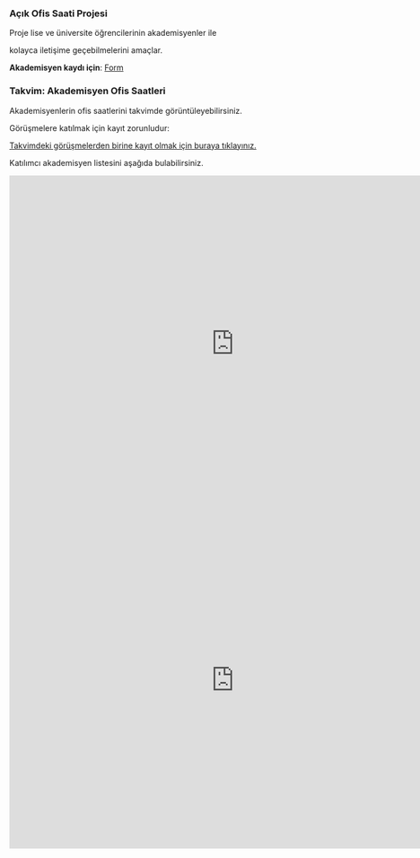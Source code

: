 ### Açık Ofis Saati Projesi
Proje lise ve üniversite öğrencilerinin akademisyenler ile 

kolayca iletişime geçebilmelerini amaçlar.

**Akademisyen kaydı için**: [Form](https://forms.gle/EF9CgphMEuacXWXp6)

### Takvim: Akademisyen Ofis Saatleri

Akademisyenlerin ofis saatlerini takvimde görüntüleyebilirsiniz. 

Görüşmelere katılmak için kayıt zorunludur:

[Takvimdeki görüşmelerden birine kayıt olmak için buraya tıklayınız.](https://forms.gle/MbLGU4aJF8fRSzrU8)

 
Katılımcı akademisyen listesini aşağıda bulabilirsiniz.
 
  
<iframe src="https://calendar.google.com/calendar/embed?src=acikofissaati%40gmail.com&ctz=Europe%2FIstanbul" style="border: 0" width="800" height="600" frameborder="0" scrolling="no"></iframe>

<iframe src="https://docs.google.com/spreadsheets/d/e/2PACX-1vREGSfogeIrBjtrGkIt1D3FzQlaFqiTl5SQdRN9dzNXyBG4IUE_BKk_XgOu0Nm9ia9VNS528atRLpp1/pubhtml?widget=true&amp;headers=false" style="border: 0" width="800" height="600" frameborder="0" scrolling="no"></iframe>
